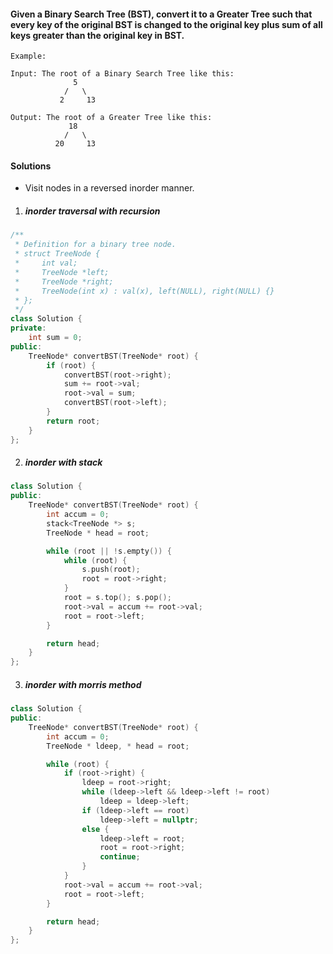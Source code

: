#### Given a Binary Search Tree (BST), convert it to a Greater Tree such that every key of the original BST is changed to the original key plus sum of all keys greater than the original key in BST.

```
Example:

Input: The root of a Binary Search Tree like this:
              5
            /   \
           2     13

Output: The root of a Greater Tree like this:
             18
            /   \
          20     13
```

#### Solutions

- Visit nodes in a reversed inorder manner.

1. ##### inorder traversal with recursion

```cpp
/**
 * Definition for a binary tree node.
 * struct TreeNode {
 *     int val;
 *     TreeNode *left;
 *     TreeNode *right;
 *     TreeNode(int x) : val(x), left(NULL), right(NULL) {}
 * };
 */
class Solution {
private:
    int sum = 0;
public:
    TreeNode* convertBST(TreeNode* root) {
        if (root) {
            convertBST(root->right);
            sum += root->val;
            root->val = sum;
            convertBST(root->left);
        }
        return root;
    }
};
```


2. ##### inorder with stack

```cpp
class Solution {
public:
    TreeNode* convertBST(TreeNode* root) {
        int accum = 0;
        stack<TreeNode *> s;
        TreeNode * head = root;

        while (root || !s.empty()) {
            while (root) {
                s.push(root);
                root = root->right;
            }
            root = s.top(); s.pop();
            root->val = accum += root->val;
            root = root->left;
        }

        return head;
    }
};
```


3. ##### inorder with morris method

```cpp
class Solution {
public:
    TreeNode* convertBST(TreeNode* root) {
        int accum = 0;
        TreeNode * ldeep, * head = root;

        while (root) {
            if (root->right) {
                ldeep = root->right;
                while (ldeep->left && ldeep->left != root)
                    ldeep = ldeep->left;
                if (ldeep->left == root)
                    ldeep->left = nullptr;
                else {
                    ldeep->left = root;
                    root = root->right;
                    continue;
                }
            }
            root->val = accum += root->val;
            root = root->left;
        }

        return head;
    }
};
```